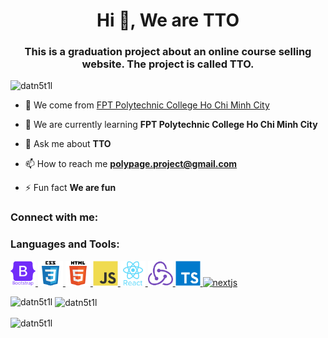 <h1 align="center">Hi 👋, We are TTO </h1>
<h3 align="center">This is a graduation project about an online course selling website. The project is called TTO.</h3>

<p align="left"> <img src="https://komarev.com/ghpvc/?username=datn5t1l&label=Profile%20views&color=0e75b6&style=flat" alt="datn5t1l" /> </p>



- 🔭 We come from [FPT Polytechnic College Ho Chi Minh City](https://caodang.fpt.edu.vn/)

- 🌱 We are currently learning **FPT Polytechnic College Ho Chi Minh City**

- 💬 Ask me about **TTO**

- 📫 How to reach me **polypage.project@gmail.com**

- ⚡ Fun fact **We are fun**

<h3 align="left">Connect with me:</h3>
<p align="left">
</p>

<h3 align="left">Languages and Tools:</h3>
<p align="left">
  <a href="https://getbootstrap.com" target="_blank" rel="noreferrer">
    <img src="https://raw.githubusercontent.com/devicons/devicon/master/icons/bootstrap/bootstrap-plain-wordmark.svg" alt="bootstrap" width="40" height="40"/>
  </a> 
  <a href="https://www.w3schools.com/css/" target="_blank" rel="noreferrer">
    <img src="https://raw.githubusercontent.com/devicons/devicon/master/icons/css3/css3-original-wordmark.svg" alt="css3" width="40" height="40"/>
  </a> 
  <a href="https://www.w3.org/html/" target="_blank" rel="noreferrer">
    <img src="https://raw.githubusercontent.com/devicons/devicon/master/icons/html5/html5-original-wordmark.svg" alt="html5" width="40" height="40"/>
  </a> 
  <a href="https://developer.mozilla.org/en-US/docs/Web/JavaScript" target="_blank" rel="noreferrer">
    <img src="https://raw.githubusercontent.com/devicons/devicon/master/icons/javascript/javascript-original.svg" alt="javascript" width="40" height="40"/>
  </a> 
  <a href="https://reactjs.org/" target="_blank" rel="noreferrer">
    <img src="https://raw.githubusercontent.com/devicons/devicon/master/icons/react/react-original-wordmark.svg" alt="react" width="40" height="40"/>
  </a> 
  <a href="https://redux.js.org" target="_blank" rel="noreferrer">
    <img src="https://raw.githubusercontent.com/devicons/devicon/master/icons/redux/redux-original.svg" alt="redux" width="40" height="40"/>
  </a> 
  <a href="https://www.typescriptlang.org/" target="_blank" rel="noreferrer">
    <img src="https://raw.githubusercontent.com/devicons/devicon/master/icons/typescript/typescript-original.svg" alt="typescript" width="40" height="40"/>
  </a> 
  <a href="https://nextjs.org/" target="_blank" rel="noreferrer">
    <img src="https://cdn.worldvectorlogo.com/logos/nextjs-2.svg" alt="nextjs" width="40" height="40"/>
  </a>
</p>

<p><img align="left" src="https://github-readme-stats.vercel.app/api/top-langs?username=datn5t1l&show_icons=true&locale=en&layout=compact" alt="datn5t1l" /></p>

<p>&nbsp;<img align="center" src="https://github-readme-stats.vercel.app/api?username=datn5t1l&show_icons=true&locale=en" alt="datn5t1l" /></p>

<p><img align="center" src="https://github-readme-streak-stats.herokuapp.com/?user=datn5t1l&" alt="datn5t1l" /></p>

